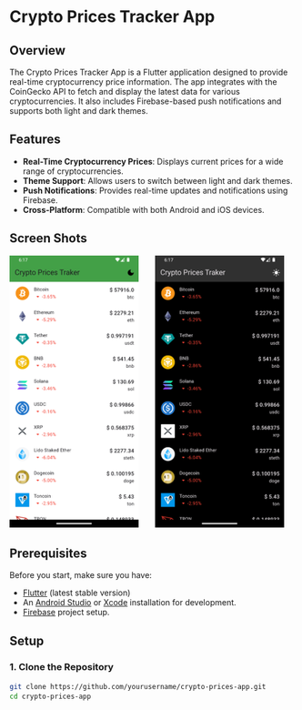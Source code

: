 # Crypto Prices Tracker App

## Overview

The Crypto Prices Tracker App is a Flutter application designed to provide real-time cryptocurrency price information. The app integrates with the CoinGecko API to fetch and display the latest data for various cryptocurrencies. It also includes Firebase-based push notifications and supports both light and dark themes.

## Features

- **Real-Time Cryptocurrency Prices**: Displays current prices for a wide range of cryptocurrencies.
- **Theme Support**: Allows users to switch between light and dark themes.
- **Push Notifications**: Provides real-time updates and notifications using Firebase.
- **Cross-Platform**: Compatible with both Android and iOS devices.

## Screen Shots

<div>
  <img src="https://github.com/AbdollahRasti/crypto-currency-mobile-app/blob/master/assets/screenshot1.png" width="45%" style="display: inline-block; margin-right: 5%;" />
  
  <img src="https://github.com/AbdollahRasti/crypto-currency-mobile-app/blob/master/assets/screenshot2.png" width="45%" style="display: inline-block;" />
</div>

## Prerequisites

Before you start, make sure you have:

- [Flutter](https://flutter.dev/docs/get-started/install) (latest stable version)
- An [Android Studio](https://developer.android.com/studio) or [Xcode](https://developer.apple.com/xcode/) installation for development.
- [Firebase](https://firebase.google.com/) project setup.

## Setup

### 1. Clone the Repository

```bash
git clone https://github.com/yourusername/crypto-prices-app.git
cd crypto-prices-app
